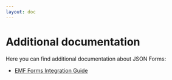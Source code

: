 ```yaml
---
layout: doc
---
```

Additional documentation
========================

Here you can find additional documentation about JSON Forms:

* [EMF Forms Integration Guide](https://eclipsesource.com/blogs/tutorials/emf-forms-and-json-forms-integration-guide/)
